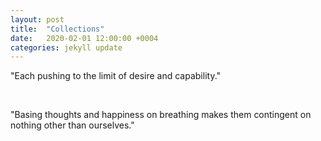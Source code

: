 ```yaml
---
layout: post
title:  "Collections"
date:   2020-02-01 12:00:00 +0004
categories: jekyll update
---
```


"Each pushing to the limit of desire and capability."

<br/>

"Basing thoughts and happiness on breathing makes them contingent on nothing other than ourselves."


